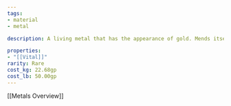 ```yaml
---
tags:
- material
- metal

description: A living metal that has the appearance of gold. Mends itself when broken. Can be found in thin veins within the cave walls of Tenebris. Commonly used in the creation of tools.

properties:
- "[[Vital]]"
rarity: Rare 
cost_kg: 22.68gp
cost_lb: 50.00gp
---
```

[[Metals Overview]]